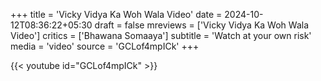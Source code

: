 +++
title = 'Vicky Vidya Ka Woh Wala Video'
date = 2024-10-12T08:36:22+05:30
draft = false
mreviews = ['Vicky Vidya Ka Woh Wala Video']
critics = ['Bhawana Somaaya']
subtitle = 'Watch at your own risk'
media = 'video'
source = 'GCLof4mpICk'
+++

{{< youtube id="GCLof4mpICk" >}}
